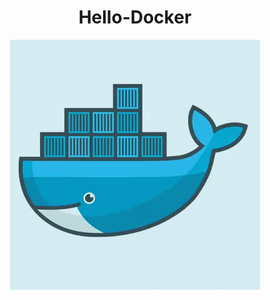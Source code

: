 <h1 align="center"> Hello-Docker </h1>  

<div align="center">

<img src="https://github.com/Mindula-Dilthushan/Hello-Docker/blob/master/assets/whale-docker.gif">
</div>

